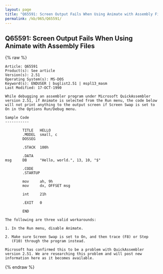 ```yaml
---
layout: page
title: "Q65591: Screen Output Fails When Using Animate with Assembly Files"
permalink: /kb/065/Q65591/
---
```


## Q65591: Screen Output Fails When Using Animate with Assembly Files

{% raw %}

	Article: Q65591
	Product(s): See article
	Version(s): 2.51
	Operating System(s): MS-DOS
	Keyword(s): ENDUSER | buglist2.51 | mspl13_masm
	Last Modified: 17-OCT-1990
	
	While debugging an assembler program under Microsoft QuickAssembler
	version 2.51, if Animate is selected from the Run menu, the code below
	will not print anything to the output screen if Screen Swap is set to
	On in the Options Run/Debug menu.
	
	Sample Code
	-----------
	
	        TITLE   HELLO
	        .MODEL  small, c
	        DOSSEG
	
	        .STACK  100h
	
	        .DATA
	msg     DB      "Hello, world.", 13, 10, "$"
	
	        .CODE
	        .STARTUP
	
	        mov     ah, 9h
	        mov     dx, OFFSET msg
	
	        int     21h
	
	        .EXIT   0
	
	        END
	
	The following are three valid workarounds:
	
	1. In the Run menu, disable Animate.
	
	2. Make sure Screen Swap is set to On, and then trace (F8) or Step
	   (F10) through the program instead.
	
	Microsoft has confirmed this to be a problem with QuickAssembler
	version 2.51. We are researching this problem and will post new
	information here as it becomes available.

{% endraw %}
